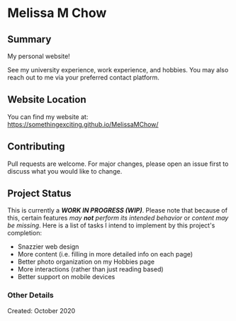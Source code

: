 # Melissa M Chow

## Summary
My personal website!

See my university experience, work experience, and hobbies. You may also reach out to me via your preferred contact platform.

## Website Location
You can find my website at: https://somethingexciting.github.io/MelissaMChow/

## Contributing
Pull requests are welcome. For major changes, please open an issue first to discuss what you would like to change.

## Project Status
This is currently a ***WORK IN PROGRESS (WIP)***. Please note that because of this, certain features *may **not** perform its intended behavior* or *content may be missing*. Here is a list of tasks I intend to implement by this project's completion:
- Snazzier web design 
- More content (i.e. filling in more detailed info on each page)
- Better photo organization on my Hobbies page
- More interactions (rather than just reading based)
- Better support on mobile devices

### Other Details
Created: October 2020
